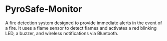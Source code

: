 # PyroSafe-Monitor
A fire detection system designed to provide immediate alerts in the event of a fire. It uses a flame sensor to detect flames and activates a red blinking LED, a buzzer, and wireless notifications via Bluetooth.
